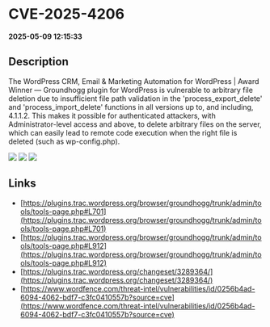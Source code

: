 # CVE-2025-4206

**2025-05-09 12:15:33**

## Description
The WordPress CRM, Email & Marketing Automation for WordPress | Award Winner — Groundhogg plugin for WordPress is vulnerable to arbitrary file deletion due to insufficient file path validation in the 'process_export_delete' and 'process_import_delete' functions in all versions up to, and including, 4.1.1.2. This makes it possible for authenticated attackers, with Administrator-level access and above, to delete arbitrary files on the server, which can easily lead to remote code execution when the right file is deleted (such as wp-config.php).

![](https://img.shields.io/static/v1?label=Score&message=7.2&color=red)
![](https://img.shields.io/static/v1?label=Severity&message=HIGH&color=red)
![](https://img.shields.io/static/v1?label=CWE&message=Traversal&color=green)

## Links
- [https://plugins.trac.wordpress.org/browser/groundhogg/trunk/admin/tools/tools-page.php#L701](https://plugins.trac.wordpress.org/browser/groundhogg/trunk/admin/tools/tools-page.php#L701)
- [https://plugins.trac.wordpress.org/browser/groundhogg/trunk/admin/tools/tools-page.php#L912](https://plugins.trac.wordpress.org/browser/groundhogg/trunk/admin/tools/tools-page.php#L912)
- [https://plugins.trac.wordpress.org/changeset/3289364/](https://plugins.trac.wordpress.org/changeset/3289364/)
- [https://www.wordfence.com/threat-intel/vulnerabilities/id/0256b4ad-6094-4062-bdf7-c3fc0410557b?source=cve](https://www.wordfence.com/threat-intel/vulnerabilities/id/0256b4ad-6094-4062-bdf7-c3fc0410557b?source=cve)

